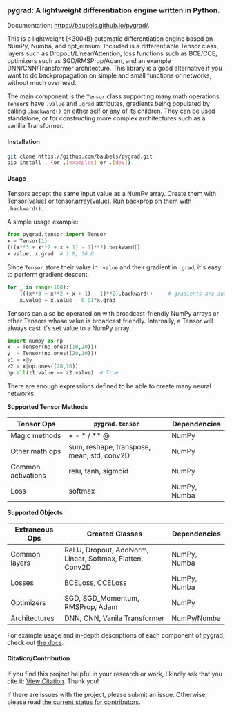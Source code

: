 
### pygrad: A lightweight differentiation engine written in Python.

Documentation: https://baubels.github.io/pygrad/.

This is a lightweight (<300kB) automatic differentiation engine based on NumPy, Numba, and opt_einsum.
Included is a differentiable Tensor class, layers such as Dropout/Linear/Attention, loss functions such as BCE/CCE, optimizers such as SGD/RMSProp/Adam, and an example DNN/CNN/Transformer architecture. This library is a good alternative if you want to do backpropagation on simple and small functions or networks, without much overhead.

The main component is the `Tensor` class supporting many math operations. `Tensor`s have `.value` and `.grad` attributes, gradients being populated by calling `.backward()` on either self or any of its children. They can be used standalone, or for constructing more complex architectures such as a vanilla Transformer.

#### Installation

```bash
git clone https://github.com/baubels/pygrad.git
pip install . (or .[examples] or .[dev])
```

#### Usage

Tensors accept the same input value as a NumPy array. Create them with Tensor(value) or tensor.array(value).
Run backprop on them with `.backward()`.

A simple usage example:

```python
from pygrad.tensor import Tensor
x = Tensor(1)
(((x**3 + x**2 + x + 1) - 1)**2).backward()
x.value, x.grad  # 1.0, 36.0
```

Since `Tensor` store their value in `.value` and their gradient in `.grad`, it's easy to perform gradient descent.

```python
for _ in range(100):
    (((x**3 + x**2 + x + 1) - 1)**2).backward()     # gradients are automatically reset when called
    x.value = x.value - 0.01*x.grad
```

Tensors can also be operated on with broadcast-friendly NumPy arrays or other Tensors whose value is broadcast friendly.
Internally, a Tensor will always cast it's set value to a NumPy array.

```python
import numpy as np
x  = Tensor(np.ones((10,20)))
y  = Tensor(np.ones((20,10)))
z1 = x@y
z2 = x@np.ones((20,10))       
np.all(z1.value == z2.value)  # True
```

There are enough expressions defined to be able to create many neural networks.

**Supported Tensor Methods**

| Tensor Ops       | `pygrad.tensor`                      | Dependencies |
| ---------------  | -------------                              | ------------ |
| Magic methods    |  + - * / ** @                              | NumPy        |
| Other math ops   | sum, reshape, transpose, mean, std, conv2D | NumPy        |
| Common activations | relu, tanh, sigmoid                      | NumPy        |
| Loss              | softmax                                   | NumPy, Numba  |

**Supported Objects**

| Extraneous Ops   | Created Classes                                            | Dependencies |
| ---------------  | -------------                                              | ------------ |
| Common layers    |  ReLU, Dropout, AddNorm, Linear, Softmax, Flatten, Conv2D  | NumPy, Numba |
| Losses           | BCELoss, CCELoss                                           | NumPy, Numba |
| Optimizers       | SGD, SGD_Momentum, RMSProp, Adam                           | NumPy        |
| Architectures    | DNN, CNN, Vanila Transformer                               | NumPy/Numba  |

For example usage and in-depth descriptions of each component of pygrad, check out [the docs](https://baubels.github.io/pygrad/).

#### Citation/Contribution

If you find this project helpful in your research or work, I kindly ask that you cite it: [View Citation](./CITATION.cff). Thank you! 

If there are issues with the project, please submit an issue. 
Otherwise, please read [the current status for contributors](https://baubels.github.io/pygrad/contrib.html).
